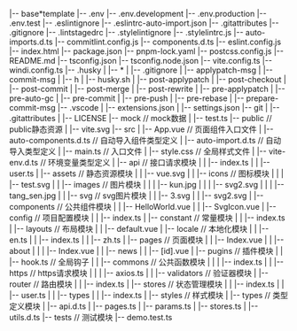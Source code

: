 |-- base*template
|-- .env
|-- .env.development
|-- .env.production
|-- .env.test
|-- .eslintignore
|-- .eslintrc-auto-import.json
|-- .gitattributes
|-- .gitignore
|-- .lintstagedrc
|-- .stylelintignore
|-- .stylelintrc.js
|-- auto-imports.d.ts
|-- commitlint.config.js
|-- components.d.ts
|-- eslint.config.js
|-- index.html
|-- package.json
|-- pnpm-lock.yaml
|-- postcss.config.js
|-- README.md
|-- tsconfig.json
|-- tsconfig.node.json
|-- vite.config.ts
|-- windi.config.ts
|-- .husky
| |-- *
| |-- .gitignore
| |-- applypatch-msg
| |-- commit-msg
| |-- h
| |-- husky.sh
| |-- post-applypatch
| |-- post-checkout
| |-- post-commit
| |-- post-merge
| |-- post-rewrite
| |-- pre-applypatch
| |-- pre-auto-gc
| |-- pre-commit
| |-- pre-push
| |-- pre-rebase
| |-- prepare-commit-msg
|-- .vscode
| |-- extensions.json
| |-- settings.json
|-- git
| |-- .gitattributes
| |-- LICENSE
|-- mock // mock数据
| |-- test.ts
|-- public // public静态资源
| |-- vite.svg
|-- src
| |-- App.vue // 页面组件入口文件
| |-- auto-components.d.ts // 自动导入组件类型定义
| |-- auto-import.d.ts // 自动导入类型定义
| |-- main.ts // 入口文件
| |-- style.css // 全局样式文件
| |-- vite-env.d.ts // 环境变量类型定义
| |-- api // 接口请求模块
| | |-- index.ts
| | |-- user.ts
| |-- assets // 静态资源模块
| | |-- vue.svg
| | |-- icons // 图标模块
| | | |-- test.svg
| | |-- images // 图片模块
| | | |-- kun.jpg
| | | |-- svg2.svg
| | | |-- tang_sen.jpg
| | |-- svg // svg图片模块
| | |-- 3.svg
| | |-- svg2.svg
| |-- components // 公共组件模块
| | |-- HelloWorld.vue
| | |-- SvgIcon.vue
| |-- config // 项目配置模块
| | |-- index.ts
| |-- constant // 常量模块
| | |-- index.ts
| |-- layouts // 布局模块
| | |-- default.vue
| |-- locale // 本地化模块
| | |-- en.ts
| | |-- index.ts
| | |-- zh.ts
| |-- pages // 页面模块
| | |-- Index.vue
| | |-- about
| | | |-- Index.vue
| | |-- news
| | |-- [id].vue
| |-- pugins // 插件模块
| | |-- hook.ts // 全局钩子
| | |-- commons // 公共函数模块
| | | |-- index.ts
| | |-- https // https请求模块
| | | |-- axios.ts
| | |-- validators // 验证器模块
| |-- router // 路由模块
| | |-- index.ts
| |-- stores // 状态管理模块
| | |-- index.ts
| | |-- user.ts
| | |-- types
| | |-- index.ts
| |-- styles // 样式模块
| |-- types // 类型定义模块
| |-- api.d.ts
| |-- pages.ts
| |-- params.ts
| |-- stores.ts
| |-- utils.d.ts
|-- tests // 测试模块
|-- demo.test.ts
